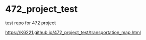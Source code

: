 # 472_project_test
test repo for 472 project

https://K6221.github.io/472_project_test/transportation_map.html
